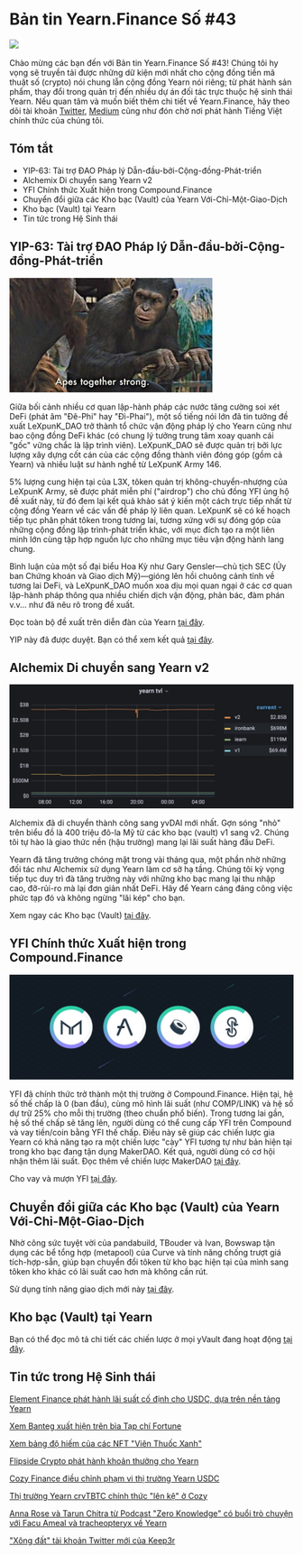 # Bản tin Yearn.Finance Số #43

![](https://i.imgur.com/mD1d7Nv.png)

Chào mừng các bạn đến với Bản tin Yearn.Finance Số #43! Chúng tôi hy vọng sẽ truyền tải được những dữ kiện mới nhất cho cộng đồng tiền mã thuật số (crypto) nói chung lẫn cộng đồng Yearn nói riêng; từ phát hành sản phẩm, thay đổi trong quản trị đến nhiều dự án đối tác trực thuộc hệ sinh thái Yearn. Nếu quan tâm và muốn biết thêm chi tiết về Yearn.Finance, hãy theo dõi tài khoản [Twitter](https://twitter.com/iearnfinance), [Medium](https://medium.com/iearn) cũng như đón chờ nơi phát hành Tiếng Việt chính thức của chúng tôi.

## **Tóm tắt**

- YIP-63: Tài trợ ĐAO Pháp lý Dẫn-đầu-bởi-Cộng-đồng-Phát-triển
- Alchemix Di chuyển sang Yearn v2
- YFI Chính thức Xuất hiện trong Compound.Finance
- Chuyển đổi giữa các Kho bạc (Vault) của Yearn Với-Chỉ-Một-Giao-Dịch
- Kho bạc (Vault) tại Yearn
- Tin tức trong Hệ Sinh thái

## **YIP-63: Tài trợ ĐAO Pháp lý Dẫn-đầu-bởi-Cộng-đồng-Phát-triển**

![](image2.jpg)

Giữa bối cảnh nhiều cơ quan lập-hành pháp các nước tăng cường soi xét DeFi (phát âm "Đê-Phi" hay "Đì-Phai"), một số tiếng nói lớn đã tin tưởng đề xuất LeXpunK_DAO trở thành tổ chức vận động pháp lý cho Yearn cũng như bao cộng đồng DeFi khác (có chung lý tưởng trung tâm xoay quanh cái "gốc" vững chắc là lập trình viên). LeXpunK_DAO sẽ được quản trị bởi lực lượng xây dựng cốt cán của các cộng đồng thành viên đóng góp (gồm cả Yearn) và nhiều luật sư hành nghề từ LeXpunK&nbsp;Army&nbsp;146.

5% lượng cung hiện tại của L3X, tôken quản trị không-chuyển-nhượng của LeXpunK&nbsp;Army, sẽ được phát miễn phí ("airdrop") cho chủ đồng YFI ủng hộ đề xuất này, từ đó đem lại kết quả khảo sát ý kiến một cách trực tiếp nhất từ cộng đồng Yearn về các vấn đề pháp lý liên quan. LeXpunK sẽ có kế hoạch tiếp tục phân phát tôken trong tương lai, tương xứng với sự đóng góp của những cộng đồng lập trình-phát triển khác, với mục đích tạo ra một liên minh lớn cùng tập hợp nguồn lực cho những mục tiêu vận động hành lang chung.

Bình luận của một số đại biểu Hoa Kỳ như Gary&nbsp;Gensler—chủ tịch SEC (Ủy ban Chứng khoán và Giao dịch Mỹ)—gióng lên hồi chuông cảnh tỉnh về tương lai DeFi, và LeXpunK_DAO muốn xoa dịu mọi quan ngại ở các cơ quan lập-hành pháp thông qua nhiều chiến dịch vận động, phản bác, đàm phán v.v... như đã nêu rõ trong đề xuất.

Đọc toàn bộ đề xuất trên diễn đàn của Yearn [tại đây](https://gov.yearn.finance/t/yip-63-fund-builder-first-legal-activism-dao/11280).

YIP này đã được duyệt. Bạn có thể xem kết quả [tại đây](https://gov.yearn.finance/t/proposal-fund-builder-first-legal-activism-dao/11280).

## **Alchemix Di chuyển sang Yearn v2**

![](image3.jpg)

Alchemix đã di chuyển thành công sang yvDAI mới nhất. Gợn sóng "nhỏ" trên biểu đồ là 400 triệu đô-la Mỹ từ các kho bạc (vault) v1 sang v2. Chúng tôi tự hào là giao thức nền (hậu trường) mang lại lãi suất hàng đầu DeFi.

Yearn đã tăng trưởng chóng mặt trong vài tháng qua, một phần nhờ những đối tác như Alchemix sử dụng Yearn làm cơ sở hạ tầng. Chúng tôi kỳ vọng tiếp tục duy trì đà tăng trưởng này với những kho bạc mang lại thu nhập cao, đỡ-rủi-ro mà lại đơn giản nhất DeFi. Hãy để Yearn cáng đáng công việc phức tạp đó và không ngừng "lãi kép" cho bạn.

Xem ngay các Kho bạc (Vault) [tại đây](https://yearn.finance/vaults).

## **YFI Chính thức Xuất hiện trong Compound.Finance**

![](image4.jpg)

YFI đã chính thức trở thành một thị trường ở Compound.Finance. Hiện tại, hệ số thế chấp là 0 (ban đầu), cùng mô hình lãi suất (như COMP/LINK) và hệ số dự trữ 25% cho mỗi thị trường (theo chuẩn phổ biến). Trong tương lai gần, hệ số thế chấp sẽ tăng lên, người dùng có thể cung cấp YFI trên Compound và vay tiền/coin bằng YFI thế chấp. Điều này sẽ giúp các chiến lược gia Yearn có khả năng tạo ra một chiến lược "cày" YFI tương tự như bản hiện tại trong kho bạc đang tận dụng MakerDAO. Kết quả, người dùng có cơ hội nhận thêm lãi suất. Đọc thêm về chiến lược MakerDAO [tại đây](https://yearn.fi/invest/0xE14d13d8B3b85aF791b2AADD661cDBd5E6097Db1).

Cho vay và mượn YFI [tại đây](https://app.compound.finance/).

## **Chuyển đổi giữa các Kho bạc (Vault) của Yearn Với-Chỉ-Một-Giao-Dịch**

Nhờ công sức tuyệt vời của pandabuild, TBouder và Ivan, Bowswap tận dụng các bể tổng hợp (metapool) của Curve và tính năng chống trượt giá tích-hợp-sẵn, giúp bạn chuyển đổi tôken từ kho bạc hiện tại của mình sang tôken kho khác có lãi suất cao hơn mà không cần rút.

Sử dụng tính năng giao dịch mới này [tại đây](https://bowswap.finance/).

## **Kho bạc (Vault) tại Yearn**

Bạn có thể đọc mô tả chi tiết các chiến lược ở mọi yVault đang hoạt động [tại đây](https://medium.com/yearn-state-of-the-vaults/the-vaults-at-yearn-9237905ffed3).

## **Tin tức trong Hệ Sinh thái**

[Element Finance phát hành lãi suất cố định cho USDC, dựa trên nền tảng Yearn](https://twitter.com/element_fi/status/1422934199284215810?s=20)

[Xem Banteg xuất hiện trên bìa Tạp chí Fortune](https://twitter.com/FortuneMagazine/status/1420803860336152577)

[Xem bảng độ hiếm của các NFT "Viên Thuốc Xanh"](https://github.com/banteg/blue-pill#rarity-table)

[Flipside Crypto phát hành khoản thưởng cho Yearn](https://twitter.com/BmurrayFlipside/status/1421147576674422788)

[Cozy Finance điều chỉnh phạm vi thị trường Yearn USDC](https://twitter.com/cozyfinance/status/1422226784674664453)

[Thị trường Yearn crvTBTC chính thức "lên kệ" ở Cozy](https://twitter.com/cozyfinance/status/1422633897490223107)

[Anna Rose và Tarun Chitra từ Podcast "Zero Knowledge" có buổi trò chuyện với Facu Ameal và tracheopteryx về Yearn](https://www.zeroknowledge.fm/192)

["Xông đất" tài khoản Twitter mới của Keep3r](https://twitter.com/thekeep3r)

